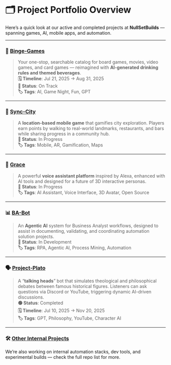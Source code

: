 # 🗂️ Project Portfolio Overview

Here’s a quick look at our active and completed projects at **NullSetBuilds** — spanning games, AI, mobile apps, and automation.

---

### 🎲 [Binge-Games](https://github.com/orgs/NullSetBuilds/projects/7)  
> Your one-stop, searchable catalog for board games, movies, video games, and card games — reimagined with **AI-generated drinking rules and themed beverages**.  
**🗓 Timeline**: Jul 21, 2025 → Aug 31, 2025  
**🚦 Status**: On Track  
**🏷 Tags**: AI, Game Night, Fun, GPT  

---

### 🌆 [Sync-City](https://github.com/orgs/NullSetBuilds/projects/2)  
> A **location-based mobile game** that gamifies city exploration. Players earn points by walking to real-world landmarks, restaurants, and bars while sharing progress in a community hub.  
**🚦 Status**: In Progress  
**🏷 Tags**: Mobile, AR, Gamification, Maps  

---

### 🧠 [Grace](https://github.com/orgs/NullSetBuilds/projects/5)  
> A powerful **voice assistant platform** inspired by Alexa, enhanced with AI tools and designed for a future of 3D interactive personas.  
**🚦 Status**: In Progress  
**🏷 Tags**: AI Assistant, Voice Interface, 3D Avatar, Open Source  

---

### 📊 [BA-Bot](https://github.com/orgs/NullSetBuilds/projects/3)  
> An **Agentic AI** system for Business Analyst workflows, designed to assist in documenting, validating, and coordinating automation solution projects.  
**🚦 Status**: In Development  
**🏷 Tags**: RPA, Agentic AI, Process Mining, Automation  

---

### 🗣️ [Project-Plato](https://github.com/orgs/NullSetBuilds/projects/4)  
> A “**talking heads**” bot that simulates theological and philosophical debates between famous historical figures. Listeners can ask questions via Discord or YouTube, triggering dynamic AI-driven discussions.  
**🟢 Status**: Completed  
**🗓 Timeline**: Jul 10, 2025 → Nov 20, 2025  
**🏷 Tags**: GPT, Philosophy, YouTube, Character AI  

---

### 🛠️ [Other Internal Projects](https://github.com/NullSetBuilds?tab=repositories)  
We’re also working on internal automation stacks, dev tools, and experimental builds — check the full repo list for more.
